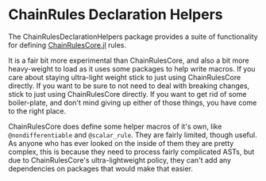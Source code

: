# ChainRules Declaration Helpers

The ChainRulesDeclarationHelpers package provides a suite of functionality for defining [ChainRulesCore.jl](https://github.com/JuliaDiff/ChainRulesCore.jl) rules.

It is a fair bit more experimental than ChainRulesCore, and also a bit more heavy-weight to load as it uses some packages to help write macros.
If you care about staying ultra-light weight stick to just using ChainRulesCore directly.
If you want to be sure to not need to deal with breaking changes, stick to just using ChainRulesCore directly.
If you want to get rid of some boiler-plate, and don't mind giving up either of those things, you have come to the right place.

ChainRulesCore does define some helper macros of it's own, like `@nondifferentiable` and `@scalar_rule`.
They are fairly limited, though useful.
As anyone who has ever looked on the inside of them they are pretty complex, this is because they need to process fairly complicated ASTs, but due to ChainRulesCore's ultra-lightweight policy, they can't add any dependencies on packages that would make that easier.
